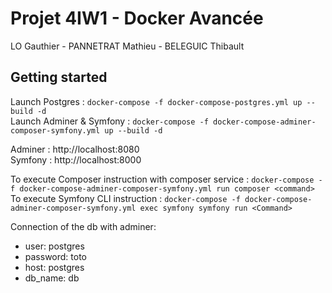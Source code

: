# Projet 4IW1 - Docker Avancée

LO Gauthier - PANNETRAT Mathieu - BELEGUIC Thibault

## Getting started

Launch Postgres : `docker-compose -f docker-compose-postgres.yml up --build -d` <br>
Launch Adminer & Symfony : `docker-compose -f docker-compose-adminer-composer-symfony.yml up --build -d`

Adminer : http://localhost:8080<br>
Symfony : http://localhost:8000

To execute Composer instruction with composer service : `docker-compose -f docker-compose-adminer-composer-symfony.yml run composer <command>`<br>
To execute Symfony CLI instruction : `docker-compose -f docker-compose-adminer-composer-symfony.yml exec symfony symfony run <Command>`

Connection of the db with adminer:

- user: postgres
- password: toto
- host: postgres
- db_name: db
